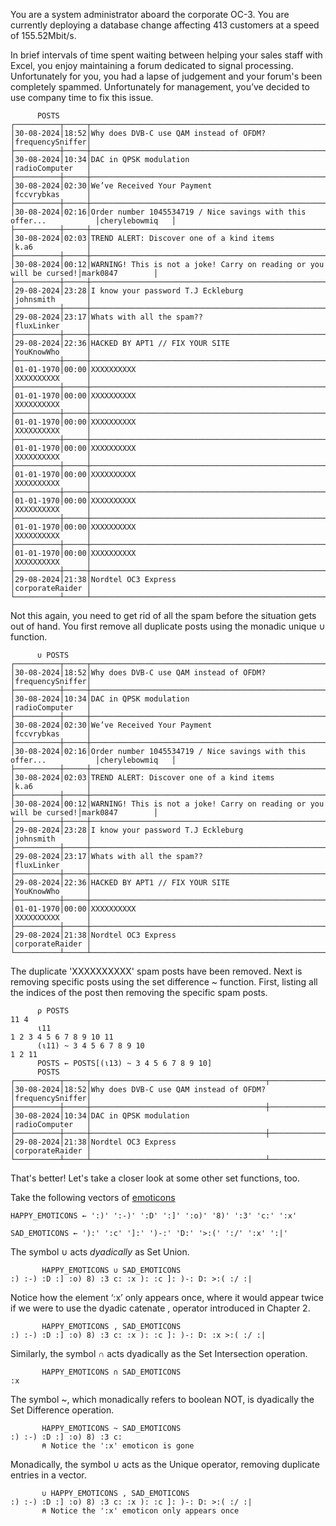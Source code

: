 

You are a system administrator aboard the corporate OC-3. You are currently deploying a database change affecting 413 customers at a speed of 155.52Mbit/s.

In brief intervals of time spent waiting between helping your sales staff with Excel, you enjoy maintaining a forum dedicated to signal processing. Unfortunately for you, you had a lapse of judgement and your forum's been completely spammed. Unfortunately for management, you’ve decided to use company time to fix this issue.

```apl
      POSTS
┌──────────┬─────┬────────────────────────────────────────────────────────────────────┬────────────────┐
│30-08-2024│18:52│Why does DVB-C use QAM instead of OFDM?                             │frequencySniffer│
├──────────┼─────┼────────────────────────────────────────────────────────────────────┼────────────────┤
│30-08-2024│10:34│DAC in QPSK modulation                                              │radioComputer   │
├──────────┼─────┼────────────────────────────────────────────────────────────────────┼────────────────┤
│30-08-2024│02:30│We’ve Received Your Payment                                         │fccvrybkas      │
├──────────┼─────┼────────────────────────────────────────────────────────────────────┼────────────────┤
│30-08-2024│02:16│Order number 1045534719 / Nice savings with this offer...           │cherylebowmiq   │
├──────────┼─────┼────────────────────────────────────────────────────────────────────┼────────────────┤
│30-08-2024│02:03│TREND ALERT: Discover one of a kind items                           │k.a6            │
├──────────┼─────┼────────────────────────────────────────────────────────────────────┼────────────────┤
│30-08-2024│00:12│WARNING! This is not a joke! Carry on reading or you will be cursed!│mark0847        │
├──────────┼─────┼────────────────────────────────────────────────────────────────────┼────────────────┤
│29-08-2024│23:28│I know your password T.J Eckleburg                                  │johnsmith       │
├──────────┼─────┼────────────────────────────────────────────────────────────────────┼────────────────┤
│29-08-2024│23:17│Whats with all the spam??                                           │fluxLinker      │
├──────────┼─────┼────────────────────────────────────────────────────────────────────┼────────────────┤
│29-08-2024│22:36│HACKED BY APT1 // FIX YOUR SITE                                     │YouKnowWho      │
├──────────┼─────┼────────────────────────────────────────────────────────────────────┼────────────────┤
│01-01-1970│00:00│XXXXXXXXXX                                                          │XXXXXXXXXX      │
├──────────┼─────┼────────────────────────────────────────────────────────────────────┼────────────────┤
│01-01-1970│00:00│XXXXXXXXXX                                                          │XXXXXXXXXX      │
├──────────┼─────┼────────────────────────────────────────────────────────────────────┼────────────────┤
│01-01-1970│00:00│XXXXXXXXXX                                                          │XXXXXXXXXX      │
├──────────┼─────┼────────────────────────────────────────────────────────────────────┼────────────────┤
│01-01-1970│00:00│XXXXXXXXXX                                                          │XXXXXXXXXX      │
├──────────┼─────┼────────────────────────────────────────────────────────────────────┼────────────────┤
│01-01-1970│00:00│XXXXXXXXXX                                                          │XXXXXXXXXX      │
├──────────┼─────┼────────────────────────────────────────────────────────────────────┼────────────────┤
│01-01-1970│00:00│XXXXXXXXXX                                                          │XXXXXXXXXX      │
├──────────┼─────┼────────────────────────────────────────────────────────────────────┼────────────────┤
│01-01-1970│00:00│XXXXXXXXXX                                                          │XXXXXXXXXX      │
├──────────┼─────┼────────────────────────────────────────────────────────────────────┼────────────────┤
│01-01-1970│00:00│XXXXXXXXXX                                                          │XXXXXXXXXX      │
├──────────┼─────┼────────────────────────────────────────────────────────────────────┼────────────────┤
│29-08-2024│21:38│Nordtel OC3 Express                                                 │corporateRaider │
└──────────┴─────┴────────────────────────────────────────────────────────────────────┴────────────────┘
```

Not this again, you need to get rid of all the spam before the situation gets out of hand. You first remove all duplicate posts using the monadic unique ∪ function.

```apl
      ∪ POSTS
┌──────────┬─────┬────────────────────────────────────────────────────────────────────┬────────────────┐
│30-08-2024│18:52│Why does DVB-C use QAM instead of OFDM?                             │frequencySniffer│
├──────────┼─────┼────────────────────────────────────────────────────────────────────┼────────────────┤
│30-08-2024│10:34│DAC in QPSK modulation                                              │radioComputer   │
├──────────┼─────┼────────────────────────────────────────────────────────────────────┼────────────────┤
│30-08-2024│02:30│We’ve Received Your Payment                                         │fccvrybkas      │
├──────────┼─────┼────────────────────────────────────────────────────────────────────┼────────────────┤
│30-08-2024│02:16│Order number 1045534719 / Nice savings with this offer...           │cherylebowmiq   │
├──────────┼─────┼────────────────────────────────────────────────────────────────────┼────────────────┤
│30-08-2024│02:03│TREND ALERT: Discover one of a kind items                           │k.a6            │
├──────────┼─────┼────────────────────────────────────────────────────────────────────┼────────────────┤
│30-08-2024│00:12│WARNING! This is not a joke! Carry on reading or you will be cursed!│mark0847        │
├──────────┼─────┼────────────────────────────────────────────────────────────────────┼────────────────┤
│29-08-2024│23:28│I know your password T.J Eckleburg                                  │johnsmith       │
├──────────┼─────┼────────────────────────────────────────────────────────────────────┼────────────────┤
│29-08-2024│23:17│Whats with all the spam??                                           │fluxLinker      │
├──────────┼─────┼────────────────────────────────────────────────────────────────────┼────────────────┤
│29-08-2024│22:36│HACKED BY APT1 // FIX YOUR SITE                                     │YouKnowWho      │
├──────────┼─────┼────────────────────────────────────────────────────────────────────┼────────────────┤
│01-01-1970│00:00│XXXXXXXXXX                                                          │XXXXXXXXXX      │
├──────────┼─────┼────────────────────────────────────────────────────────────────────┼────────────────┤
│29-08-2024│21:38│Nordtel OC3 Express                                                 │corporateRaider │
└──────────┴─────┴────────────────────────────────────────────────────────────────────┴────────────────┘
```

The duplicate 'XXXXXXXXXX' spam posts have been removed. Next is removing specific posts using the set difference ~ function. First, listing all the indices of the post then removing the specific spam posts.

```apl
      ⍴ POSTS
11 4
      ⍳11
1 2 3 4 5 6 7 8 9 10 11
      (⍳11) ~ 3 4 5 6 7 8 9 10
1 2 11
      POSTS ← POSTS[(⍳13) ~ 3 4 5 6 7 8 9 10]
      POSTS
┌──────────┬─────┬───────────────────────────────────────┬────────────────┐
│30-08-2024│18:52│Why does DVB-C use QAM instead of OFDM?│frequencySniffer│
├──────────┼─────┼───────────────────────────────────────┼────────────────┤
│30-08-2024│10:34│DAC in QPSK modulation                 │radioComputer   │
├──────────┼─────┼───────────────────────────────────────┼────────────────┤
│29-08-2024│21:38│Nordtel OC3 Express                    │corporateRaider │
└──────────┴─────┴───────────────────────────────────────┴────────────────┘
```

That's better! Let's take a closer look at some other set functions, too.

Take the following vectors of [emoticons](https://en.wikipedia.org/wiki/List_of_emoticons)

```apl
HAPPY_EMOTICONS ← ':)' ':-)' ':D' ':]' ':o)' '8)' ':3' 'c:' ':x'

SAD_EMOTICONS ← '):' ':c' ']:' ')-:' 'D:' '>:(' ':/' ':x' ':|'
```

The symbol ∪ acts *dyadically* as Set Union.

```apl
       HAPPY_EMOTICONS ∪ SAD_EMOTICONS
:) :-) :D :] :o) 8) :3 c: :x ): :c ]: )-: D: >:( :/ :|
```

Notice how the element ‘:x’ only appears once, where it would appear twice if we were to use the dyadic catenate , operator introduced in Chapter 2.

```apl
       HAPPY_EMOTICONS , SAD_EMOTICONS
:) :-) :D :] :o) 8) :3 c: :x ): :c ]: )-: D: :x >:( :/ :|
```

Similarly, the symbol ∩ acts dyadically as the Set Intersection operation.

```apl
       HAPPY_EMOTICONS ∩ SAD_EMOTICONS
:x
```

The symbol ~, which monadically refers to boolean NOT, is dyadically the Set Difference operation.

```apl
       HAPPY_EMOTICONS ~ SAD_EMOTICONS
:) :-) :D :] :o) 8) :3 c:
       ⍝ Notice the ':x' emoticon is gone
```

Monadically, the symbol ∪ acts as the Unique operator, removing duplicate entries in a vector.

```apl
       ∪ HAPPY_EMOTICONS , SAD_EMOTICONS
:) :-) :D :] :o) 8) :3 c: :x ): :c ]: )-: D: >:( :/ :|
       ⍝ Notice the ':x' emoticon only appears once
```
